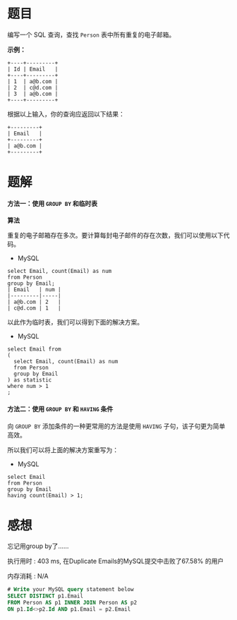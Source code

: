 # 题目

编写一个 SQL 查询，查找 `Person` 表中所有重复的电子邮箱。

**示例：**

```
+----+---------+
| Id | Email   |
+----+---------+
| 1  | a@b.com |
| 2  | c@d.com |
| 3  | a@b.com |
+----+---------+
```

根据以上输入，你的查询应返回以下结果：

```
+---------+
| Email   |
+---------+
| a@b.com |
+---------+
```

# 题解

#### 方法一：使用 `GROUP BY` 和临时表

**算法**

重复的电子邮箱存在多次。要计算每封电子邮件的存在次数，我们可以使用以下代码。

- MySQL

```mysql
select Email, count(Email) as num
from Person
group by Email;
| Email   | num |
|---------|-----|
| a@b.com | 2   |
| c@d.com | 1   |
```

以此作为临时表，我们可以得到下面的解决方案。

- MySQL

```mysql
select Email from
(
  select Email, count(Email) as num
  from Person
  group by Email
) as statistic
where num > 1
;
```

#### 方法二：使用 `GROUP BY` 和 `HAVING` 条件

向 `GROUP BY` 添加条件的一种更常用的方法是使用 `HAVING` 子句，该子句更为简单高效。

所以我们可以将上面的解决方案重写为：

- MySQL

```mysql
select Email
from Person
group by Email
having count(Email) > 1;
```

# 感想

忘记用group by了……

执行用时 : 403 ms, 在Duplicate Emails的MySQL提交中击败了67.58% 的用户

内存消耗 : N/A

```sql
# Write your MySQL query statement below
SELECT DISTINCT p1.Email 
FROM Person AS p1 INNER JOIN Person AS p2
ON p1.Id<>p2.Id AND p1.Email = p2.Email 
```

